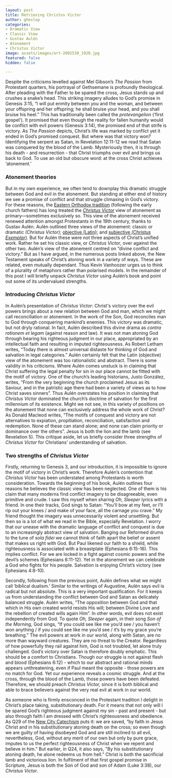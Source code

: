 ```yaml
---
layout: post
title: Retrieving Christus Victor
author: gheslop
categories:
- Dramatic View
- Classic View
- Gustav Aulén
- Atonement
- Christus Victor
image: assets/images/art-2092530_1920.jpg
featured: false
hidden: false

---
```

Despite the criticisms levelled against Mel Gibson’s _The Passion_ from Protestant quarters, his portrayal of Gethsemane is profoundly theological. After pleading with the Father to be spared the cross, Jesus stands up and crushes a snake’s head. This striking imagery alludes to God’s promise in Genesis 3:15, “I will put enmity between you and the woman, and between your offspring and her offspring; he shall bruise your head, and you shall bruise his heel.” This has traditionally been called the _protevangelion_ (‘first gospel’). It promised that even though the reality for fallen humanity would be conflict with evil powers (Genesis 3:14), the promised end of that strife is victory. As _The Passion_ depicts, Christ’s life was marked by conflict yet it ended in God’s promised conquest. But where was that victory won? Identifying the serpent as Satan, in Revelation 12:11-12 we read that Satan was conquered by the blood of the Lamb. Mysteriously then, it is through his death - and resurrection - that Christ triumphs over evil and brings us back to God. To use an old but obscure word: at the cross Christ achieves ‘atonement.’

### Atonement theories

But in my own experience, we often tend to downplay this dramatic struggle between God and evil in the atonement. But standing at either end of history we see a promise of conflict and that struggle climaxing in God’s victory. For these reasons, the [Eastern Orthodox tradition](https://rekindle.co.za/content/2020-04-22-book-review-the-victory-of-the-cross "Victory of the Cross") (following the early church fathers) has long treated the [_Christus Victor_](https://rekindle.co.za/content/christus-victor-victory-without-deceit/ "Christus Victor") view of atonement as primary—sometimes exclusively so. This view of the atonement received renewed attention amongst Protestants in the 19th century, thanks to Gustav Aulén. Aulén outlined three views of the atonement: classic or dramatic _(Christus Victor);_ [objective (Latin)](https://rekindle.co.za/content/romans-the-righteousness-of-god/ "Justification"); and [subjective _(Christus Exemplar)_](https://rekindle.co.za/content/the-work-of-christ-not-merely-substitution/ "Christus Exemplar"). But for Aulén these were not three aspects of Christ’s unified work. Rather he set his classic view, or _Christus Victor_, over against the other two. Aulén’s view of the atonement centred on “divine conflict and victory.” But as I have argued, in the numerous posts linked above, the New Testament speaks of Christ’s atoning work in a variety of ways. These are related, even mutually dependant. Thus Kevin Vanhoozer urges us to think of a plurality of metaphors rather than polarised models. In the remainder of this post I will briefly unpack _Christus Victor_ using Aulén’s book and point out some of its undervalued strengths.

### Introducing _Christus Victor_

In Aulén’s presentation of _Christus Victor_: Christ's victory over the evil powers brings about a new relation between God and man, which we might call reconciliation or atonement. In the work of the Son, God reconciles man to God through conquering mankind’s enemies. This victory was dramatic, but not dryly rational. In fact, Aulén described this divine drama as _contra rationem et legam_ (against reason and law)_._ It was not man atoning God through bearing his righteous judgment in our place, appropriated by an intellectual faith and resulting in imputed righteousness. As Robert Letham writes, “Today there is almost universal distaste for thinking of God and salvation in legal categories.” Aulén certainly felt that the Latin (objective) view of the atonement was too rationalistic and abstract. There is some validity in his criticisms. Where Aulén comes unstuck is in claiming that Christ suffering the legal penalty for sin in our place cannot be fitted with the motif of victory. One of the church’s leading historians, Justo González, writes, “From the very beginning the church proclaimed Jesus as its Saviour, and in the patristic age there had been a variety of views as to how Christ saves sinners”. Thus Aulén overstates his position in claiming that _Christus Victor_ dominated the church’s doctrine of salvation for the first millennium of its existence. Might we not see, in this variety of positions on the atonement that none can exclusively address the whole work of Christ? As Donald Macleod writes, “The motifs of conquest and victory are not alternatives to expiation, propitiation, reconciliation, satisfaction and redemption. None of these can stand alone; and none can claim priority or dominance over the others”. Jesus is both the lion and the lamb (see Revelation 5). This critique aside, let us briefly consider three strengths of _Christus Victor_ for Christians’ understanding of salvation.

### Two strengths of _Christus Victor_

Firstly, returning to Genesis 3, and our introduction, it is impossible to ignore the motif of victory in Christ’s work. Therefore Aulén’s contention that _Christus Victor_ has been understated among Protestants is worth consideration. Towards the beginning of his book, Aulén outlines four reasons he believes the classic view has been neglected. One of them is his claim that many moderns find conflict imagery to be disagreeable, even primitive and crude. I saw this myself when sharing _Oh, Sleeper_ lyrics with a friend. In one their tracks, God sings to Satan: “You’ll bow at my feet, or I’ll rip out your knees / and make of your face, all the carnage you crave.” My friend thought the imagery was unnecessarily violent and unsettling. But then so is a lot of what we read in the Bible, especially Revelation. I worry that our unease with the dramatic language of conflict and conquest is due to an increasingly abstract view of salvation. Banging our Reformed drums to the tune of _sola fidei_ we cannot think of faith apart the belief or assent that makes us right with God. But Paul likened our faith to a shield, while righteousness is associated with a breastplate (Ephesians 6:15-16). This implies conflict. For we are locked in a fight against cosmic powers and the devil’s schemes (Ephesians 6:11-12). Yet in the atonement we can celebrate a God who fights for his people. Salvation is enjoying Christ’s victory (see Ephesians 4:8-10).

Secondly, following from the previous point, Aulén defines what we might call ‘biblical dualism.’ Similar to the writings of Augustine, Aulén says evil is radical but not absolute. This is a very important qualification. For it keeps us from understanding the conflict between God and Satan as delicately balanced struggle. Aulén writes, “The opposition between God and that which in His own created world resists His will; between Divine Love and the rebellion of created wills again Him”. In other words, evil does not exist independently from God. To quote _Oh, Sleeper_ again, in their song _Son of the Morning,_ God sings, “If you could see like me you’d see / you haven’t won anything / if you could see like me you’d see / it’s by my grace you’re breathing.” The evil powers at work in our world, along with Satan, are no more than wayward creatures. They are no threat to the Creator. Regardless of how powerfully they rail against him, God is not troubled, let alone truly challenged. God’s victory over Satan is therefore doubly emphatic. This should be a comfort to Christians. Though our struggle is not against flesh and blood (Ephesians 6:12) - which to our abstract and rational minds appears unthreatening, even if Paul meant the opposite - those powers are no match for God. Yet our experience reveals a cosmic struggle. And at the cross, through the blood of the Lamb, those powers have been defeated. Therefore, we should preach _Christus Victor,_ since it is both biblical and able to brace believers against the very real evil at work in our world.

As someone who is firmly ensconced in the Protestant tradition I delight in Christ’s place taking, substitutionary death. For it means that not only will I be spared God’s righteous judgment against my sin - past and present - but also through faith I am dressed with Christ’s righteousness and obedience. As Q29 of the [New City Catechism](http://newcitycatechism.com "New City Catechism") puts it: we are saved, “by faith in Jesus Christ and in his substitutionary atoning death on the cross; so even though we are guilty of having disobeyed God and are still inclined to all evil, nevertheless, God, without any merit of our own but only by pure grace, imputes to us the perfect righteousness of Christ when we repent and believe in him.” But earlier, in Q24, it also says, "By his substitutionary atoning death, he alone redeems us from hell.” Christ is both the sacrificial lamb and victorious lion. In fulfilment of that first gospel promise in Scripture, Jesus is both the Son of God and son of Adam (Luke 3:38), our _Christus Victor_.